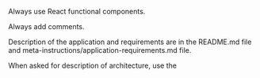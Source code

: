 Always use React functional components.

Always add comments.

Description of the application and requirements are in the README.md file and meta-instructions/application-requirements.md file.

When asked for description of architecture, use the 
